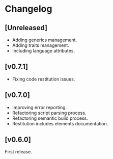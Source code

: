 
# Changelog

## [Unreleased]

- Adding generics management.
- Adding traits management.
- Including language attributes.

## [v0.7.1]

- Fixing code restitution issues.

## [v0.7.0]

- Improving error reporting.
- Refactoring script parsing process.
- Refactoring semantic build process.
- Restitution includes elements documentation.

## [v0.6.0]

First release.
